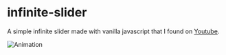 # infinite-slider

A simple infinite slider made with vanilla javascript that I found on [Youtube](https://www.youtube.com/watch?v=WI0aCIEYXvw).

![Animation](https://user-images.githubusercontent.com/5304800/137068647-835f449a-1e9d-4f56-a5fe-327201819e78.gif)
